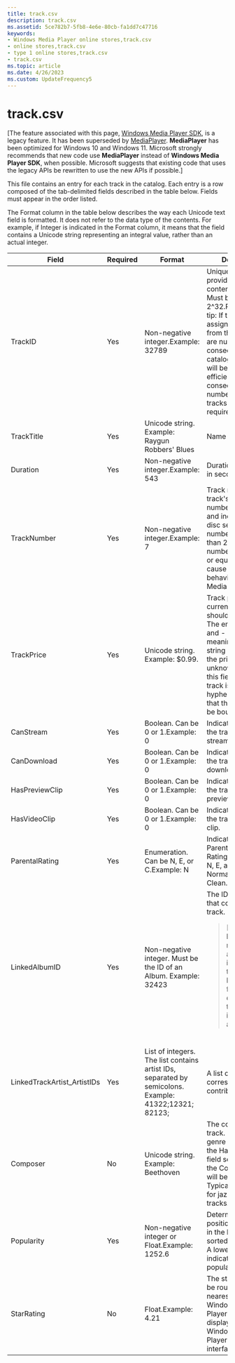```yaml
---
title: track.csv
description: track.csv
ms.assetid: 5ce782b7-5fb8-4e6e-80cb-fa1dd7c47716
keywords:
- Windows Media Player online stores,track.csv
- online stores,track.csv
- type 1 online stores,track.csv
- track.csv
ms.topic: article
ms.date: 4/26/2023
ms.custom: UpdateFrequency5
---
```


# track.csv

\[The feature associated with this page, [Windows Media Player SDK](/windows/win32/wmp/windows-media-player-sdk), is a legacy feature. It has been superseded by [MediaPlayer](/uwp/api/Windows.Media.Playback.MediaPlayer). **MediaPlayer** has been optimized for Windows 10 and Windows 11. Microsoft strongly recommends that new code use **MediaPlayer** instead of **Windows Media Player SDK**, when possible. Microsoft suggests that existing code that uses the legacy APIs be rewritten to use the new APIs if possible.\]

This file contains an entry for each track in the catalog. Each entry is a row composed of the tab-delimited fields described in the table below. Fields must appear in the order listed.

The Format column in the table below describes the way each Unicode text field is formatted. It does not refer to the data type of the contents. For example, if Integer is indicated in the Format column, it means that the field contains a Unicode string representing an integral value, rather than an actual integer.




| Field | Required | Format | Description | 
|-------|----------|--------|-------------|
| TrackID | Yes | Non-negative integer.Example: 32789<br /> | Unique identifier provided by the content provider. Must be less than 2^32.Performance tip: If the IDs assigned to tracks from the same album are numbered consecutively, catalog compression will be more efficient. However, consecutive numbering of album tracks is not required.<br /> | 
| TrackTitle | Yes | Unicode string. Example: Raygun Robbers' Blues | Name of the track. | 
| Duration | Yes | Non-negative integer.Example: 543<br /> | Duration of the track in seconds. | 
| TrackNumber | Yes | Non-negative integer.Example: 7<br /> | Track number on the track's album. Track numbers begin at 1 and increase across disc sets. The track number must be less than 256. A track number greater than or equal to 256 will cause unexpected behavior in Windows Media Player. | 
| TrackPrice | Yes | Unicode string. Example: $0.99. | Track price. The currency symbol should be included. The empty string, 0, and - have special meaning. An empty string indicates that the price is unknown. A zero in this field means the track is free, and a hyphen (-) indicates that the track cannot be bought. | 
| CanStream | Yes | Boolean. Can be 0 or 1.Example: 0<br /> | Indicates whether the track can be streamed. | 
| CanDownload | Yes | Boolean. Can be 0 or 1.Example: 0<br /> | Indicates whether the track can be downloaded. | 
| HasPreviewClip | Yes | Boolean. Can be 0 or 1.Example: 0<br /> | Indicates whether the track has a preview clip. | 
| HasVideoClip | Yes | Boolean. Can be 0 or 1.Example: 0<br /> | Indicates whether the track has a video clip. | 
| ParentalRating | Yes | Enumeration. Can be N, E, or C.Example: N<br /> | Indicates the Parental Advisory Rating. The values N, E, and C stand for Normal, Explicit, and Clean. | 
| LinkedAlbumID | Yes | Non-negative integer. Must be the ID of an Album. Example: 32423 | The ID of the album that contains this track.<blockquote>[!Note]<br />Every track must belong to an album. That is, for each track, the LinkedAlbumID field must be equal to one of the album IDs in the album.csv file.</blockquote><br /> | 
| LinkedTrackArtist_ArtistIDs | Yes | List of integers. The list contains artist IDs, separated by semicolons. Example: 41322;12321; 82123; | A list of IDs corresponding to the contributing artists. | 
| Composer | No | Unicode string. Example: Beethoven | The composer of the track. If the track's genre does not have the HasComposer field set, the value of the Composer field will be ignored. Typically used only for jazz or classical tracks. | 
| Popularity | Yes | Non-negative integer or Float.Example: 1252.6<br /> | Determines the position of the track in the list when sorted by popularity. A lower number indicates higher popularity. | 
| StarRating | No | Float.Example: 4.21<br /> | The star rating will be rounded to the nearest 1/4 star by Windows Media Player before being displayed in the Windows Media Player user interface. | 




 

 

 





